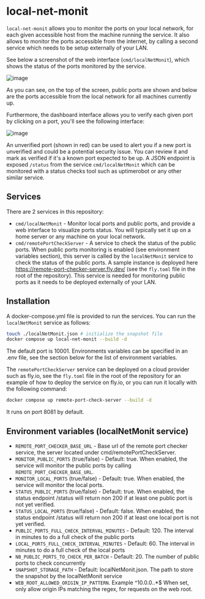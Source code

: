 # local-net-monit

`local-net-monit` allows you to monitor the ports on your local network, for each given accessible host from the machine running the service.
It also allows to monitor the ports accessible from the internet, by calling a second service which needs to be setup externally of your LAN.

See below a screenshot of the web interface (`cmd/localNetMonit`), which shows the status of the ports monitored by the service.

![image](https://github.com/user-attachments/assets/a868b8cb-c88c-48b1-a907-90cb765e66e6)

As you can see, on the top of the screen, public ports are shown and below are the ports accessible from the local network for all machines currently up.

Furthermore, the dashboard interface allows you to verify each given port by clicking on a port, you'll see the following interface:

![image](https://github.com/user-attachments/assets/d652efed-701f-4096-9c2f-d0eca359ab04)

An unverified port (shown in red) can be used to alert you if a new port is unverified and could be a potential security issue. You can review it and mark as verified if it's a known port expected to be up.
A JSON endpoint is exposed `/status` from the service `cmd/localNetMonit` which can be monitored with a status checks tool such as uptimerobot or any other similar service.


## Services

There are 2 services in this repository:

- `cmd/localNetMonit` - Monitor local ports and public ports, and provide a web interface to visualize ports status. You will typically set it up on a home server or any machine on your local network.
- `cmd/remotePortCheckServer` - A service to check the status of the public ports. When public ports monitoring is enabled (see environment variables section), this server is called by the `localNetMonit` service to check the status of the public ports. A sample instance is deployed here https://remote-port-checker-server.fly.dev/ (see the `fly.toml` file in the root of the repository). This service is needed for monitoring public ports as it needs to be deployed externally of your LAN.


## Installation

A docker-compose.yml file is provided to run the services. You can run the `localNetMonit` service as follows:

```bash
touch ./localNetMonit.json # initialize the snapshot file
docker compose up local-net-monit --build -d
```

The default port is 10001. Environments variables can be specified in an .env file, see the section below for the list of environment variables.

The `remotePortCheckServer` service can be deployed on a cloud provider such as fly.io, see the `fly.toml` file in the root of the repository for an example of how to deploy the service on fly.io, or you can run it locally with the following command:

```bash
docker compose up remote-port-check-server --build -d
```

It runs on port 8081 by default.

## Environment variables (localNetMonit service)

- `REMOTE_PORT_CHECKER_BASE_URL` - Base url of the remote port checker service, the server located under cmd/remotePortCheckServer. 
- `MONITOR_PUBLIC_PORTS` (true/false) - Default: true. When enabled, the service will monitor the public ports by calling `REMOTE_PORT_CHECKER_BASE_URL`.
- `MONITOR_LOCAL_PORTS` (true/false) - Default: true. When enabled, the service will monitor the local ports.
- `STATUS_PUBLIC_PORTS` (true/false) - Default: true. When enabled, the status endpoint /status will return non 200 if at least one public port is not yet verified.
- `STATUS_LOCAL_PORTS` (true/false) - Default: false. When enabled, the status endpoint /status will return non 200 if at least one local port is not yet verified.
- `PUBLIC_PORTS_FULL_CHECK_INTERVAL_MINUTES` - Default: 120. The interval in minutes to do a full check of the public ports
- `LOCAL_PORTS_FULL_CHECK_INTERVAL_MINUTES` - Default: 60. The interval in minutes to do a full check of the local ports
- `NB_PUBLIC_PORTS_TO_CHECK_PER_BATCH` - Default: 20. The number of public ports to check concurrently
- `SNAPSHOT_STORAGE_PATH` - Default: localNetMonit.json. The path to store the snapshot by the localNetMonit service
- `WEB_ROOT_ALLOWED_ORIGIN_IP_PATTERN`. Example ^10\.0\.0\..*$ When set, only allow origin IPs matching the regex, for requests on the web root.
